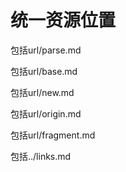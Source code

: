 # 统一资源位置

包括url/parse.md

包括url/base.md

包括url/new.md

包括url/origin.md

包括url/fragment.md

包括../links.md
